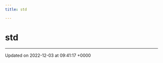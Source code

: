 ```yaml
---
title: std

---
```


# std








-------------------------------

Updated on 2022-12-03 at 09:41:17 +0000